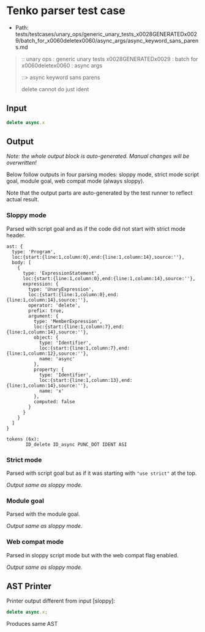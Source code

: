 # Tenko parser test case

- Path: tests/testcases/unary_ops/generic_unary_tests_x0028GENERATEDx0029/batch_for_x0060deletex0060/async_args/async_keyword_sans_parens.md

> :: unary ops : generic unary tests x0028GENERATEDx0029 : batch for x0060deletex0060 : async args
>
> ::> async keyword sans parens
>
> delete cannot do just ident

## Input

`````js
delete async.x
`````

## Output

_Note: the whole output block is auto-generated. Manual changes will be overwritten!_

Below follow outputs in four parsing modes: sloppy mode, strict mode script goal, module goal, web compat mode (always sloppy).

Note that the output parts are auto-generated by the test runner to reflect actual result.

### Sloppy mode

Parsed with script goal and as if the code did not start with strict mode header.

`````
ast: {
  type: 'Program',
  loc:{start:{line:1,column:0},end:{line:1,column:14},source:''},
  body: [
    {
      type: 'ExpressionStatement',
      loc:{start:{line:1,column:0},end:{line:1,column:14},source:''},
      expression: {
        type: 'UnaryExpression',
        loc:{start:{line:1,column:0},end:{line:1,column:14},source:''},
        operator: 'delete',
        prefix: true,
        argument: {
          type: 'MemberExpression',
          loc:{start:{line:1,column:7},end:{line:1,column:14},source:''},
          object: {
            type: 'Identifier',
            loc:{start:{line:1,column:7},end:{line:1,column:12},source:''},
            name: 'async'
          },
          property: {
            type: 'Identifier',
            loc:{start:{line:1,column:13},end:{line:1,column:14},source:''},
            name: 'x'
          },
          computed: false
        }
      }
    }
  ]
}

tokens (6x):
       ID_delete ID_async PUNC_DOT IDENT ASI
`````

### Strict mode

Parsed with script goal but as if it was starting with `"use strict"` at the top.

_Output same as sloppy mode._

### Module goal

Parsed with the module goal.

_Output same as sloppy mode._

### Web compat mode

Parsed in sloppy script mode but with the web compat flag enabled.

_Output same as sloppy mode._

## AST Printer

Printer output different from input [sloppy]:

````js
delete async.x;
````

Produces same AST
